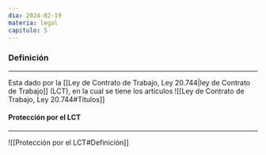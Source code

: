 ```yaml
---
dia: 2024-02-19
materia: legal
capitulo: 5
---
```

### Definición
---
Esta dado por la [[Ley de Contrato de Trabajo, Ley 20.744|ley de Contrato de Trabajo]] (LCT), en la cual se tiene los artículos ![[Ley de Contrato de Trabajo, Ley 20.744#Títulos]]
#### Protección por el LCT
---
![[Protección por el LCT#Definición]]